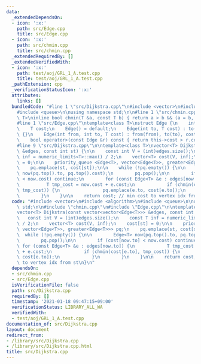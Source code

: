 ```yaml
---
data:
  _extendedDependsOn:
  - icon: ':x:'
    path: src/Edge.cpp
    title: src/Edge.cpp
  - icon: ':x:'
    path: src/chmin.cpp
    title: src/chmin.cpp
  _extendedRequiredBy: []
  _extendedVerifiedWith:
  - icon: ':x:'
    path: test/aoj/GRL_1_A.test.cpp
    title: test/aoj/GRL_1_A.test.cpp
  _pathExtension: cpp
  _verificationStatusIcon: ':x:'
  attributes:
    links: []
  bundledCode: "#line 1 \"src/Dijkstra.cpp\"\n#include <vector>\n#include <algorithm>\n\
    #include <queue>\n\nusing namespace std;\n\n#line 1 \"src/chmin.cpp\"\ntemplate<class\
    \ T>\ninline bool chmin(T &a, const T b) { return a > b && (a = b, true); }\n\
    #line 1 \"src/Edge.cpp\"\ntemplate<class T>\nstruct Edge {\n    int from{}, to{};\n\
    \    T cost;\n    Edge() = default;\n    Edge(int to, T cost) : to(to), cost(cost)\
    \ {}\n    Edge(int from, int to, T cost) : from(from), to(to), cost(cost) {}\n\
    \    bool operator>(const Edge &r) const { return this->cost > r.cost; }\n};\n\
    #line 9 \"src/Dijkstra.cpp\"\n\ntemplate<class T>\nvector<T> Dijkstra(const vector<vector<Edge<T>>>\
    \ &edges, const int st) {\n\n    const int V = (int)edges.size();\n    const T\
    \ inf = numeric_limits<T>::max() / 2;\n    vector<T> cost(V, inf);\n    cost[st]\
    \ = 0;\n\n    priority_queue <Edge<T>, vector<Edge<T>>, greater<Edge<T>>> pq;\n\
    \    pq.emplace(st, cost[st]);\n\n    while (!pq.empty()) {\n\n        Edge<T>\
    \ now(pq.top().to, pq.top().cost);\n        pq.pop();\n\n        if (cost[now.to]\
    \ < now.cost) continue;\n        for (const Edge<T> &e : edges[now.to]) {\n  \
    \          T tmp_cost = now.cost + e.cost;\n            if (chmin(cost[e.to],\
    \ tmp_cost)) {\n                pq.emplace(e.to, cost[e.to]);\n            }\n\
    \        }\n    }\n\n    return cost; // min cost to vertex idx from st\n}\n"
  code: "#include <vector>\n#include <algorithm>\n#include <queue>\n\nusing namespace\
    \ std;\n\n#include \"chmin.cpp\"\n#include \"Edge.cpp\"\n\ntemplate<class T>\n\
    vector<T> Dijkstra(const vector<vector<Edge<T>>> &edges, const int st) {\n\n \
    \   const int V = (int)edges.size();\n    const T inf = numeric_limits<T>::max()\
    \ / 2;\n    vector<T> cost(V, inf);\n    cost[st] = 0;\n\n    priority_queue <Edge<T>,\
    \ vector<Edge<T>>, greater<Edge<T>>> pq;\n    pq.emplace(st, cost[st]);\n\n  \
    \  while (!pq.empty()) {\n\n        Edge<T> now(pq.top().to, pq.top().cost);\n\
    \        pq.pop();\n\n        if (cost[now.to] < now.cost) continue;\n       \
    \ for (const Edge<T> &e : edges[now.to]) {\n            T tmp_cost = now.cost\
    \ + e.cost;\n            if (chmin(cost[e.to], tmp_cost)) {\n                pq.emplace(e.to,\
    \ cost[e.to]);\n            }\n        }\n    }\n\n    return cost; // min cost\
    \ to vertex idx from st\n}\n"
  dependsOn:
  - src/chmin.cpp
  - src/Edge.cpp
  isVerificationFile: false
  path: src/Dijkstra.cpp
  requiredBy: []
  timestamp: '2021-01-18 09:47:15+09:00'
  verificationStatus: LIBRARY_ALL_WA
  verifiedWith:
  - test/aoj/GRL_1_A.test.cpp
documentation_of: src/Dijkstra.cpp
layout: document
redirect_from:
- /library/src/Dijkstra.cpp
- /library/src/Dijkstra.cpp.html
title: src/Dijkstra.cpp
---
```

